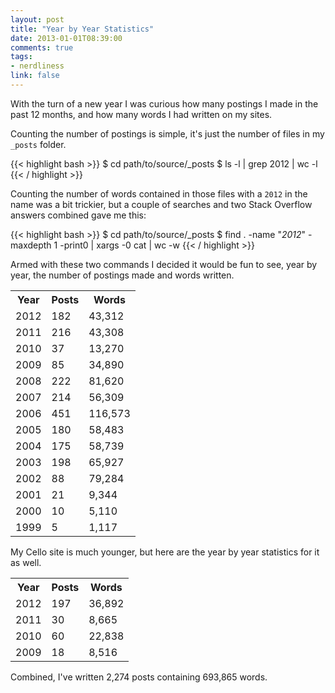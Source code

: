 ```yaml
---
layout: post
title: "Year by Year Statistics"
date: 2013-01-01T08:39:00
comments: true
tags:
- nerdliness
link: false
---
```

With the turn of a new year I was curious how many postings I made in the past 12 months, and how many words I had written on my sites.

Counting the number of postings is simple, it's just the number of files in my `_posts` folder.

{{< highlight bash >}}
$ cd path/to/source/_posts
$ ls -l | grep 2012 | wc -l
{{< / highlight >}}

Counting the number of words contained in those files with a `2012` in the name was a bit trickier, but a couple of searches and two Stack Overflow answers combined gave me this:

{{< highlight bash >}}
$ cd path/to/source/_posts
$ find . -name "*2012*" -maxdepth 1 -print0 | xargs -0 cat | wc -w
{{< / highlight >}}

Armed with these two commands I decided it would be fun to see, year by year, the number of postings made and words written.

<table cellspacing="35px" cellpadding="25px">
	<tr>
		<th>Year</th><th>Posts</th><th>Words</th>
	</tr>
	<tr><td>2012</td><td>182</td><td>43,312</td></tr>
	<tr><td>2011</td><td>216</td><td>43,308</td></tr>
	<tr><td>2010</td><td>37</td><td>13,270</td></tr>
	<tr><td>2009</td><td>85</td><td>34,890</td></tr>
	<tr><td>2008</td><td>222</td><td>81,620</td></tr>
	<tr><td>2007</td><td>214</td><td>56,309</td></tr>
	<tr><td>2006</td><td>451</td><td>116,573</td></tr>
	<tr><td>2005</td><td>180</td><td>58,483</td></tr>
	<tr><td>2004</td><td>175</td><td>58,739</td></tr>
	<tr><td>2003</td><td>198</td><td>65,927</td></tr>
	<tr><td>2002</td><td>88</td><td>79,284</td></tr>
	<tr><td>2001</td><td>21</td><td>9,344</td></tr>
	<tr><td>2000</td><td>10</td><td>5,110</td></tr>
	<tr><td>1999</td><td>5</td><td>1,117</td></tr>
</table>

My Cello site is much younger, but here are the year by year statistics for it as well.

<table cellspacing="35px" cellpadding="25px">
	<tr>
		<th>Year</th><th>Posts</th><th>Words</th>
	</tr>
	<tr><td>2012</td><td>197</td><td>36,892</td></tr>
	<tr><td>2011</td><td>30</td><td>8,665</td></tr>
	<tr><td>2010</td><td>60</td><td>22,838</td></tr>
	<tr><td>2009</td><td>18</td><td>8,516</td></tr>
</table>

Combined, I've written 2,274 posts containing 693,865 words.

